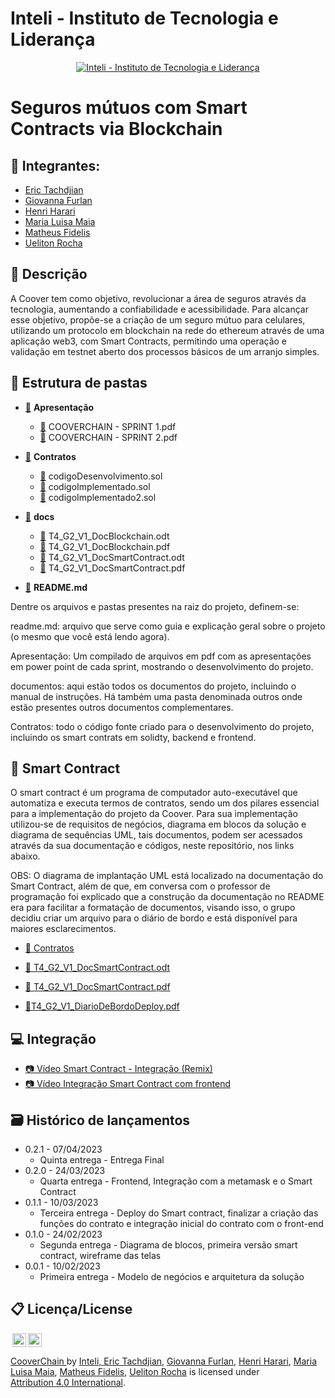 
# Inteli - Instituto de Tecnologia e Liderança 

<p align="center">
<a href= "https://www.inteli.edu.br/"><img src="https://www.inteli.edu.br/wp-content/uploads/2021/08/20172028/marca_1-2.png" alt="Inteli - Instituto de Tecnologia e Liderança" border="0"></a>
</p>

# Seguros mútuos com Smart Contracts via Blockchain

## 🚀 Integrantes:
- <a href="https://www.linkedin.com/in/erictach/">Eric Tachdjian</a>
- <a href="https://www.linkedin.com/in/giovanna-furlan-torres-378316182/">Giovanna Furlan</a>
- <a href="https://www.linkedin.com/in/henri-harari-717930242/">Henri Harari </a>
- <a href="https://www.linkedin.com/in/maria-lu%C3%ADsa-maia-14384a212/">Maria Luisa Maia</a>
- <a href="https://www.linkedin.com/in/matheus-fidelis-680520232/">Matheus Fidelis</a>
- <a href="https://www.linkedin.com/in/uelitonrocha/">Ueliton Rocha</a>

## 📝 Descrição

 A Coover tem como objetivo, revolucionar a área de seguros através da tecnologia, aumentando a confiabilidade e acessibilidade. Para alcançar esse objetivo, propõe-se a criação de um seguro mútuo para celulares, utilizando um protocolo em blockchain na rede do ethereum através de uma aplicação web3, com Smart Contracts, permitindo uma operação e validação em testnet aberto dos processos básicos de um arranjo simples.

## 📁 Estrutura de pastas

  - <a href="https://github.com/2023M5T4-Inteli/Projeto2/tree/main/Apresentação">📂</a> <b>Apresentação</b> <br>
    - <a href="https://github.com/2023M5T4-Inteli/Projeto2/blob/main/Apresentação/COOVERCHAIN%20-%20SPRINT%201%20.pdf">📄</a> COOVERCHAIN - SPRINT 1.pdf<br>
    - <a href="https://github.com/2023M5T4-Inteli/Projeto2/blob/main/Apresentação/COOVERCHAIN%20-%20SPRINT%202%20.pdf">📄</a> COOVERCHAIN - SPRINT 2.pdf<br>
    
   - <a href="https://github.com/2023M5T4-Inteli/Projeto2/tree/main/Contratos">📂</a> <b>Contratos</b> <br>
     - <a href="https://github.com/2023M5T4-Inteli/Projeto2/blob/main/Contratos/codigoDesenvolvimento.sol">📄</a> codigoDesenvolvimento.sol<br>
     - <a href="https://github.com/2023M5T4-Inteli/Projeto2/blob/main/Contratos/codigoImplementado.sol">📄</a> codigoImplementado.sol<br>
     - <a href="https://github.com/2023M5T4-Inteli/Projeto2/blob/main/Contratos/codigoImplementado2.sol">📄</a> codigoImplementado2.sol<br>
    
   - <a href="https://github.com/2023M5T4-Inteli/Projeto2/tree/main/docs">📂</a> <b>docs</b> <br>
     - <a href="https://github.com/2023M5T4-Inteli/Projeto2/blob/main/docs/T4_G2_V1_DocBlockchain.odt">📄</a> T4_G2_V1_DocBlockchain.odt<br>
     - <a href="#">📄</a> T4_G2_V1_DocBlockchain.pdf<br>
     - <a href="https://github.com/2023M5T4-Inteli/Projeto2/blob/main/docs/T4_G2_V1_DocSmartContract.odt">📄</a> T4_G2_V1_DocSmartContract.odt<br>
     - <a href="https://github.com/2023M5T4-Inteli/Projeto2/blob/main/docs/T4_G2_V1_DocSmartContract.pdf">📄</a> T4_G2_V1_DocSmartContract.pdf<br>
    
   - <a href="https://github.com/2023M5T4-Inteli/Projeto2/blob/main/README.md">📝</a> <b>README.md</b> <br>

Dentre os arquivos e pastas presentes na raiz do projeto, definem-se:

readme.md: arquivo que serve como guia e explicação geral sobre o projeto (o mesmo que você está lendo agora).

Apresentação: Um compilado de arquivos em pdf com as apresentações em power point de cada sprint, mostrando o desenvolvimento do projeto.

documentos: aqui estão todos os documentos do projeto, incluindo o manual de instruções. Há também uma pasta denominada outros onde estão presentes outros documentos complementares.

Contratos: todo o código fonte criado para o desenvolvimento do projeto, incluindo os smart contrats em solidty, backend e frontend. 

## 📜 Smart Contract

O smart contract é um programa de computador auto-executável que automatiza e executa termos de contratos, sendo um dos pilares essencial para a implementação do projeto da Coover. Para sua implementação utilizou-se de requisitos de negócios, diagrama em blocos da solução e diagrama de sequências UML, tais documentos, podem ser acessados através da sua documentação e códigos, neste repositório, nos links abaixo. 

OBS: O diagrama de implantação UML está localizado na documentação do Smart Contract, além de que, em conversa com o professor de programação foi explicado que a construção da documentação no README era para facilitar a formatação de documentos, visando isso, o grupo decidiu criar um arquivo para o diário de bordo e está disponível para maiores esclarecimentos.

 - <a href="https://github.com/2023M5T4-Inteli/Projeto2/tree/main/Contratos">📂 Contratos</a><br>
 
 - <a href="https://github.com/2023M5T4-Inteli/Projeto2/blob/main/docs/T4_G2_V2_DocSmartContract.odt">📄 T4_G2_V1_DocSmartContract.odt</a><br>
 - <a href="https://github.com/2023M5T4-Inteli/Projeto2/blob/main/docs/T4_G2_V2_DocSmartContract.pdf">📄 T4_G2_V1_DocSmartContract.pdf</a><br>
 -  <a href="https://github.com/2023M5T4-Inteli/Projeto2/blob/main/docs/T4_G2_V1_DiárioDeBordoDeploy.pdf">📄T4_G2_V1_DiarioDeBordoDeploy.pdf</a><br>

## 💻 Integração

 - <a href="https://youtu.be/dFudPaJOzhc">📷 Vídeo Smart Contract - Integração (Remix)</a><br>
  - <a href="https://youtu.be/9S95Hp5-TSQ">📷 Vídeo Integração Smart Contract com frontend</a><br>


## 🗃 Histórico de lançamentos

* 0.2.1 - 07/04/2023
    * Quinta entrega - Entrega Final
* 0.2.0 - 24/03/2023
    * Quarta entrega - Frontend, Integração com a metamask e o Smart Contract 
* 0.1.1 - 10/03/2023
    * Terceira entrega - Deploy do Smart contract, finalizar a criação das funções do contrato e integração inicial do contrato com o front-end
* 0.1.0 - 24/02/2023
    * Segunda entrega - Diagrama de blocos, primeira versão smart contract, wireframe das telas
* 0.0.1 - 10/02/2023
    * Primeira entrega - Modelo de negócios e arquitetura da solução

## 📋 Licença/License
<img style="height:22px!important;margin-left:3px;vertical-align:text-bottom;" src="https://mirrors.creativecommons.org/presskit/icons/cc.svg?ref=chooser-v1"><img style="height:22px!important;margin-left:3px;vertical-align:text-bottom;" src="https://mirrors.creativecommons.org/presskit/icons/by.svg?ref=chooser-v1"><p xmlns:cc="http://creativecommons.org/ns#" xmlns:dct="http://purl.org/dc/terms/"><a property="dct:title" rel="cc:attributionURL" href="https://github.com/2023M5T4-Inteli/Projeto2">CooverChain  <a> by </a> <a rel="cc:attributionURL dct:creator" property="cc:attributionName" href="https://github.com/InteliProjects/.github/blob/main/profile/README.md">Inteli, <a href="https://www.linkedin.com/in/erictach/">Eric Tachdjian</a>, <a href="https://www.linkedin.com/in/giovanna-furlan-torres-378316182/">Giovanna Furlan</a>, <a href="https://www.linkedin.com/in/henri-harari-717930242/">Henri Harari</a>,  <a href="https://www.linkedin.com/in/maria-lu%C3%ADsa-maia-14384a212/">Maria Luisa Maia</a>, <a href="https://www.linkedin.com/in/matheus-fidelis-680520232/">Matheus Fidelis</a>, <a href="https://www.linkedin.com/in/uelitonrocha/">Ueliton Rocha</a> is licensed under <a href="http://creativecommons.org/licenses/by/4.0/?ref=chooser-v1" target="_blank" rel="license noopener noreferrer" style="display:inline-block;">Attribution 4.0 International</a>.</p>
